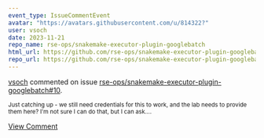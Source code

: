 ```yaml
---
event_type: IssueCommentEvent
avatar: "https://avatars.githubusercontent.com/u/814322?"
user: vsoch
date: 2023-11-21
repo_name: rse-ops/snakemake-executor-plugin-googlebatch
html_url: https://github.com/rse-ops/snakemake-executor-plugin-googlebatch/pull/10
repo_url: https://github.com/rse-ops/snakemake-executor-plugin-googlebatch
---
```


<a href='https://github.com/vsoch' target='_blank'>vsoch</a> commented on issue <a href='https://github.com/rse-ops/snakemake-executor-plugin-googlebatch/pull/10' target='_blank'>rse-ops/snakemake-executor-plugin-googlebatch#10</a>.

<small>Just catching up - we still need credentials for this to work, and the lab needs to provide them here? I'm not sure I can do that, but I can ask....</small>

<a href='https://github.com/rse-ops/snakemake-executor-plugin-googlebatch/pull/10' target='_blank'>View Comment</a>